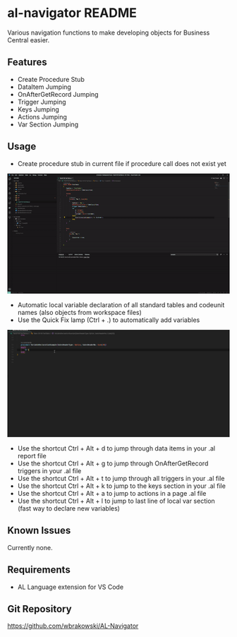 # al-navigator README

Various navigation functions to make developing objects for Business Central easier.

## Features

- Create Procedure Stub
- DataItem Jumping
- OnAfterGetRecord Jumping
- Trigger Jumping
- Keys Jumping
- Actions Jumping
- Var Section Jumping

## Usage

- Create procedure stub in current file if procedure call does not exist yet


![Create Procedure Stub](resources/CreateProcedureStub.gif)


- Automatic local variable declaration of all standard tables and codeunit names (also objects from workspace files)
- Use the Quick Fix lamp (Ctrl + .) to automatically add variables


![Create Local Variable](resources/VarDeclaration.gif)


- Use the shortcut Ctrl + Alt + d to jump through data items in your .al report file 
- Use the shortcut Ctrl + Alt + g to jump through OnAfterGetRecord triggers in your .al file 
- Use the shortcut Ctrl + Alt + t to jump through all triggers in your .al file 
- Use the shortcut Ctrl + Alt + k to jump to the keys section in your .al file 
- Use the shortcut Ctrl + Alt + a to jump to actions in a page .al file
- Use the shortcut Ctrl + Alt + l to jump to last line of local var section (fast way to declare new variables)

## Known Issues

Currently none.

## Requirements

- AL Language extension for VS Code

## Git Repository

https://github.com/wbrakowski/AL-Navigator